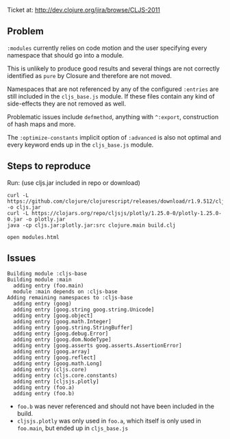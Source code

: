 Ticket at: http://dev.clojure.org/jira/browse/CLJS-2011

## Problem

`:modules` currently relies on code motion and the user specifying every namespace that should go into a module.

This is unlikely to produce good results and several things are not correctly identified as `pure` by Closure and therefore are not moved.

Namespaces that are not referenced by any of the configured `:entries` are still included in the `cljs_base.js` module. If these files contain any kind of side-effects they are not removed as well.

Problematic issues include `defmethod`, anything with `^:export`, construction of hash maps and more.

The `:optimize-constants` implicit option of `:advanced` is also not optimal and every keyword ends up in the `cljs_base.js` module.

## Steps to reproduce

Run: (use cljs.jar included in repo or download)
```
curl -L https://github.com/clojure/clojurescript/releases/download/r1.9.512/cljs.jar -o cljs.jar
curl -L https://clojars.org/repo/cljsjs/plotly/1.25.0-0/plotly-1.25.0-0.jar -o plotly.jar
java -cp cljs.jar:plotly.jar:src clojure.main build.clj

open modules.html
```

## Issues

```
Building module :cljs-base
Building module :main
  adding entry (foo.main)
  module :main depends on :cljs-base
Adding remaining namespaces to :cljs-base
  adding entry (goog)
  adding entry [goog.string goog.string.Unicode]
  adding entry [goog.object]
  adding entry [goog.math.Integer]
  adding entry [goog.string.StringBuffer]
  adding entry [goog.debug.Error]
  adding entry [goog.dom.NodeType]
  adding entry [goog.asserts goog.asserts.AssertionError]
  adding entry [goog.array]
  adding entry [goog.reflect]
  adding entry [goog.math.Long]
  adding entry (cljs.core)
  adding entry (cljs.core.constants)
  adding entry [cljsjs.plotly]
  adding entry (foo.a)
  adding entry (foo.b)
```

- `foo.b` was never referenced and should not have been included in the build.
- `cljsjs.plotly` was only used in `foo.a`, which itself is only used in `foo.main`, but ended up in `cljs_base.js`

